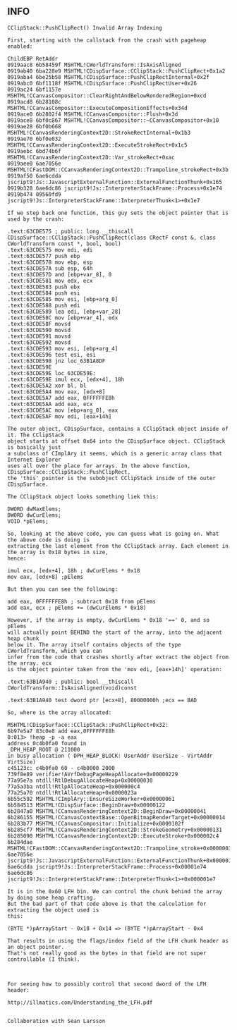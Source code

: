 INFO
----

    CClipStack::PushClipRect() Invalid Array Indexing

    First, starting with the callstack from the crash with pageheap enabled:

    ChildEBP RetAddr
    0919aac8 6b58459f MSHTML!CWorldTransform::IsAxisAligned
    0919ab40 6ba228e9 MSHTML!CDispSurface::CClipStack::PushClipRect+0x1a2
    0919aba4 6be25b58 MSHTML!CDispSurface::PushClipRectInternal+0x2f
    0919abc0 6bf1118f MSHTML!CDispSurface::PushClipRectUser+0x26
    0919ac24 6bf1157e MSHTML!CCanvasCompositor::ClearRightAndBelowRenderedRegion+0xcd
    0919acd8 6b28108c MSHTML!CCanvasCompositor::ExecuteCompositionEffects+0x34d
    0919ace0 6b2802f4 MSHTML!CCanvasCompositor::Flush+0x3d
    0919ace8 6bf0c867 MSHTML!CCanvasCompositor::~CCanvasCompositor+0x10
    0919ae28 6bf0b668 MSHTML!CCanvasRenderingContext2D::StrokeRectInternal+0x1b3
    0919ae70 6bf0e032 MSHTML!CCanvasRenderingContext2D::ExecuteStrokeRect+0x1c5
    0919aebc 6bd74b6f MSHTML!CCanvasRenderingContext2D::Var_strokeRect+0xac
    0919aee0 6ae7056e MSHTML!CFastDOM::CCanvasRenderingContext2D::Trampoline_strokeRect+0x3b
    0919af50 6ae6cdda jscript9!Js::JavascriptExternalFunction::ExternalFunctionThunk+0x165
    0919b328 6ae6dc86 jscript9!Js::InterpreterStackFrame::Process+0x1e74
    0919b474 09560fd9 jscript9!Js::InterpreterStackFrame::InterpreterThunk<1>+0x1e7

    If we step back one function, this guy sets the object pointer that is used by the crash:

    .text:63CDE575 ; public: long __thiscall CDispSurface::CClipStack::PushClipRect(class CRectF const &, class CWorldTransform const *, bool, bool)
    .text:63CDE575 mov edi, edi
    .text:63CDE577 push ebp
    .text:63CDE578 mov ebp, esp
    .text:63CDE57A sub esp, 64h
    .text:63CDE57D and [ebp+var_8], 0
    .text:63CDE581 mov edx, ecx
    .text:63CDE583 push ebx
    .text:63CDE584 push esi
    .text:63CDE585 mov esi, [ebp+arg_0]
    .text:63CDE588 push edi
    .text:63CDE589 lea edi, [ebp+var_28]
    .text:63CDE58C mov [ebp+var_4], edx
    .text:63CDE58F movsd
    .text:63CDE590 movsd
    .text:63CDE591 movsd
    .text:63CDE592 movsd
    .text:63CDE593 mov esi, [ebp+arg_4]
    .text:63CDE596 test esi, esi
    .text:63CDE598 jnz loc_63B1A8DF
    .text:63CDE59E
    .text:63CDE59E loc_63CDE59E:
    .text:63CDE59E imul ecx, [edx+4], 18h
    .text:63CDE5A2 xor bl, bl
    .text:63CDE5A4 mov eax, [edx+8]
    .text:63CDE5A7 add eax, 0FFFFFFE8h
    .text:63CDE5AA add eax, ecx
    .text:63CDE5AC mov [ebp+arg_0], eax
    .text:63CDE5AF mov edi, [eax+14h]

    The outer object, CDispSurface, contains a CClipStack object inside of it. The CClipStack
    object starts at offset 0x64 into the CDispSurface object. CClipStack is basically just
    a subclass of CImplAry it seems, which is a generic array class that Internet Explorer
    uses all over the place for arrays. In the above function, CDispSurface::CClipStack::PushClipRect,
    the 'this' pointer is the subobject CClipStack inside of the outer CDispSurface.

    The CClipStack object looks something liek this:

    DWORD dwMaxElems;
    DWORD dwCurElems;
    VOID *pElems;

    So, looking at the above code, you can guess what is going on. What the above code is doing is
    extracting the last element from the CClipStack array. Each element in the array is 0x18 bytes in size,
    hence:

    imul ecx, [edx+4], 18h ; dwCurElems * 0x18
    mov eax, [edx+8] ;pElems

    But then you can see the following:

    add eax, 0FFFFFFE8h ; subtract 0x18 from pElems
    add eax, ecx ; pElems += (dwCurElems * 0x18)

    However, if the array is empty, dwCurElems * 0x18 '==' 0, and so pElems
    will actually point BEHIND the start of the array, into the adjacent heap chunk
    below it. The array itself contains objects of the type CWorldTransform, which you can
    infer from the code that crashes shortly after extract the object from the array. ecx
    is the object pointer taken from the 'mov edi, [eax+14h]' operation:

    .text:63B1A940 ; public: bool __thiscall CWorldTransform::IsAxisAligned(void)const

    .text:63B1A940 test dword ptr [ecx+8], 80000000h ;ecx == BAD

    So, where is the array allocated:

    MSHTML!CDispSurface::CClipStack::PushClipRect+0x32:
    6b97e5a7 83c0e8 add eax,0FFFFFFE8h
    0:013> !heap -p -a eax
    address 0c4b0fa0 found in
    _DPH_HEAP_ROOT @ 211000
    in busy allocation ( DPH_HEAP_BLOCK: UserAddr UserSize - VirtAddr VirtSize)
    c45123c: c4b0fa0 60 - c4b0000 2000
    739f8e89 verifier!AVrfDebugPageHeapAllocate+0x00000229
    77a95e7a ntdll!RtlDebugAllocateHeap+0x00000030
    77a5a3ba ntdll!RtlpAllocateHeap+0x000000c4
    77a25a70 ntdll!RtlAllocateHeap+0x0000023a
    6b55c592 MSHTML!CImplAry::EnsureSizeWorker+0x00000061
    6b584513 MSHTML!CDispSurface::BeginDraw+0x00000122
    6b2847a0 MSHTML!CCanvasRenderingContext2D::BeginDraw+0x00000041
    6b286155 MSHTML!CCanvasContextBase::OpenBitmapRenderTarget+0x00000014
    6b283b77 MSHTML!CCanvasCompositor::Initialize+0x0000102f
    6b285cf7 MSHTML!CCanvasRenderingContext2D::StrokeGeometry+0x00000131
    6b285090 MSHTML!CCanvasRenderingContext2D::ExecuteStroke+0x000002c4
    6b284dae MSHTML!CFastDOM::CCanvasRenderingContext2D::Trampoline_stroke+0x00000035
    6ae7056e jscript9!Js::JavascriptExternalFunction::ExternalFunctionThunk+0x00000165
    6ae6cdda jscript9!Js::InterpreterStackFrame::Process+0x00001e74
    6ae6dc86 jscript9!Js::InterpreterStackFrame::InterpreterThunk<1>+0x000001e7

    It is in the 0x60 LFH bin. We can control the chunk behind the array by doing some heap crafting.
    But the bad part of that code above is that the calculation for extracting the object used is
    this:

    (BYTE *)pArrayStart - 0x18 + 0x14 => (BYTE *)pArrayStart - 0x4

    That results in using the flags/index field of the LFH chunk header as an object pointer.
    That's not really good as the bytes in that field are not super controllable (I think).



    For seeing how to possibly control that second dword of the LFH header:

    http://illmatics.com/Understanding_the_LFH.pdf


    Collaboration with Sean Larsson